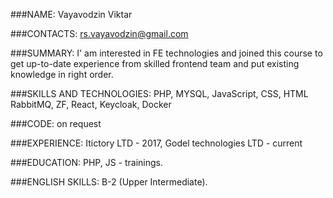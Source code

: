 ###NAME:
Vayavodzin Viktar

###CONTACTS:
rs.vayavodzin@gmail.com

###SUMMARY:
I' am interested in FE technologies and joined this course to get up-to-date experience from  skilled frontend
team and put existing knowledge in right order. 

###SKILLS AND TECHNOLOGIES:
PHP, MYSQL, JavaScript, CSS, HTML
RabbitMQ, ZF, React, Keycloak, Docker
 
###CODE:
on request

###EXPERIENCE:
Itictory  LTD - 2017, Godel technologies  LTD - current

###EDUCATION:
PHP, JS - trainings.

###ENGLISH SKILLS:
B-2 (Upper Intermediate).
